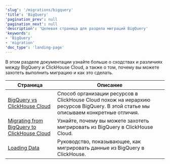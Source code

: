 ```yaml
---
'slug': '/migrations/bigquery'
'title': 'BigQuery'
'pagination_prev': null
'pagination_next': null
'description': 'Целевая страница для раздела миграций BigQuery'
'keywords':
- 'BigQuery'
- 'migration'
'doc_type': 'landing-page'
---
```

В этом разделе документации узнайте больше о сходствах и различиях между BigQuery и ClickHouse Cloud, а также о том, почему вы можете захотеть выполнить миграцию и как это сделать.

| Страница                                                                             | Описание                                                                                                                                             |
|-------------------------------------------------------------------------------------|-----------------------------------------------------------------------------------------------------------------------------------------------------|
| [BigQuery vs ClickHouse Cloud](/migrations/bigquery/biquery-vs-clickhouse-cloud)  | Способ организации ресурсов в ClickHouse Cloud похож на иерархию ресурсов BigQuery. В этой статье мы описываем конкретные отличия.                  |
| [Migrating from BigQuery to ClickHouse Cloud](/migrations/bigquery/migrating-to-clickhouse-cloud) | Узнайте, почему вы можете захотеть мигрировать из BigQuery в ClickHouse Cloud.                                                                     |
| [Loading Data](/migrations/bigquery/loading-data)                                   | Руководство, показывающее, как мигрировать данные из BigQuery в ClickHouse.                                                                         |